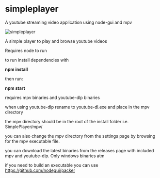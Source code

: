 # simpleplayer
A youtube streaming video application using node-gui and mpv

![simpleplayer](https://user-images.githubusercontent.com/16856336/233855603-33c32448-c390-4b6a-8494-b5f4909ec39b.png)

A simple player to play and browse youtube videos

Requires node to run

to run install dependencies with

**npm install** 


then run:

**npm start**

requires mpv binaries and youtube-dlp binaries

when using youtube-dlp rename to youtube-dl.exe
and place in the mpv directory

the mpv directory should be in the root of the install folder i.e. SimplePlayer/mpv/

you can also change the mpv directory from the settings page by browsing for the mpv executable file.

you can download the latest binaries from the releases page with included mpv and youtube-dlp. Only windows binaries atm

if you need to build an executable you can use https://github.com/nodegui/packer

